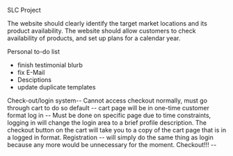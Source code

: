 SLC Project


The website should clearly identify the target market locations and its product availability.
The website should allow customers to check availability of products,
and set up plans for a calendar year.





Personal to-do list
 - finish testimonial blurb
 - fix E-Mail
 - Desciptions
 - update duplicate templates














Check-out/login system--
  Cannot access checkout normally, must go through cart to do so
  default -- cart page will be in one-time customer format
  log in -- Must be done on specific page due to time constraints, logging in will change the login area to a brief profile description. The checkout button on the cart will take you to a copy of the cart page that is in a logged in format.
  Registration -- will simply do the same thing as login because any more would be unnecessary for the moment.
  Checkout!!! --
